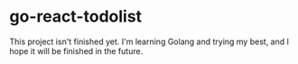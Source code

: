 # go-react-todolist
This project isn't finished yet. I'm learning Golang and trying my best, and I hope it will be finished in the future. 
